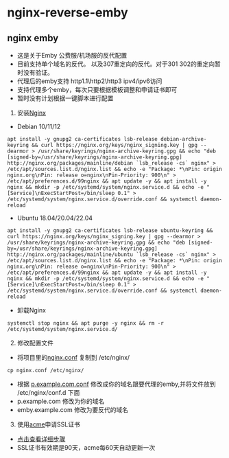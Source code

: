 # nginx-reverse-emby
## nginx emby
- 这是关于Emby 公费服/机场服的反代配置
- 目前支持单个域名的反代。 以及307重定向的反代。对于301 302的重定向暂时没有验证。
- 代理后的emby支持 http1.1\http2\http3 ipv4/ipv6访问
- 支持代理多个emby，每次只要根据模板调整和申请证书即可
- 暂时没有计划根据一键脚本进行配置


1. 安装[Nginx](http://nginx.org/en/linux_packages.html)

- Debian 10/11/12

```
apt install -y gnupg2 ca-certificates lsb-release debian-archive-keyring && curl https://nginx.org/keys/nginx_signing.key | gpg --dearmor > /usr/share/keyrings/nginx-archive-keyring.gpg && echo "deb [signed-by=/usr/share/keyrings/nginx-archive-keyring.gpg] http://nginx.org/packages/mainline/debian `lsb_release -cs` nginx" > /etc/apt/sources.list.d/nginx.list && echo -e "Package: *\nPin: origin nginx.org\nPin: release o=nginx\nPin-Priority: 900\n" > /etc/apt/preferences.d/99nginx && apt update -y && apt install -y nginx && mkdir -p /etc/systemd/system/nginx.service.d && echo -e "[Service]\nExecStartPost=/bin/sleep 0.1" > /etc/systemd/system/nginx.service.d/override.conf && systemctl daemon-reload
```

- Ubuntu 18.04/20.04/22.04

```
apt install -y gnupg2 ca-certificates lsb-release ubuntu-keyring && curl https://nginx.org/keys/nginx_signing.key | gpg --dearmor > /usr/share/keyrings/nginx-archive-keyring.gpg && echo "deb [signed-by=/usr/share/keyrings/nginx-archive-keyring.gpg] http://nginx.org/packages/mainline/ubuntu `lsb_release -cs` nginx" > /etc/apt/sources.list.d/nginx.list && echo -e "Package: *\nPin: origin nginx.org\nPin: release o=nginx\nPin-Priority: 900\n" > /etc/apt/preferences.d/99nginx && apt update -y && apt install -y nginx && mkdir -p /etc/systemd/system/nginx.service.d && echo -e "[Service]\nExecStartPost=/bin/sleep 0.1" > /etc/systemd/system/nginx.service.d/override.conf && systemctl daemon-reload
```

- 卸载Nginx

```
systemctl stop nginx && apt purge -y nginx && rm -r /etc/systemd/system/nginx.service.d/
```

2. 修改配置文件
- 将项目里的[nginx.conf](nginx.conf) 复制到 /etc/nginx/
```shell
cp nginx.conf /etc/nginx/
```
- 根据 [p.example.com.conf](conf.d/p.example.com.conf) 修改成你的域名跟要代理的emby,并将文件放到 /etc/nginx/conf.d 下面
- p.example.com  修改为你的域名
- emby.example.com 修改为要反代的域名

3. 使用[acme](https://github.com/acmesh-official/acme.sh)申请SSL证书

- [点击查看详细步骤](acme.md)
- SSL证书有效期是90天，acme每60天自动更新一次





